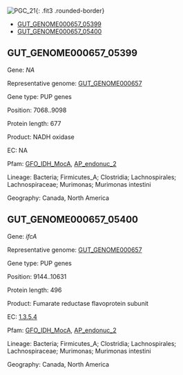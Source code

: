 ![PGC_21](../static/images/Clusters_figure/PGC_21.jpg){: .fit3 .rounded-border}

<ul id="myTab" class="nav nav-tabs">
  <li class="active">
        <a href="#tab1" data-toggle="tab">GUT_GENOME000657_05399</a>
  </li>
<li><a href="#tab2" data-toggle="tab">GUT_GENOME000657_05400</a></li>
</ul>

<div id="myTabContent" class="tab-content">
  <div class="tab-pane fade in active" id="tab1">

<h2 id="GUT_GENOME000657_05399">GUT_GENOME000657_05399</h2>
<p>Gene: <em>NA</em>
<p>Representative genome: <a href="https://www.ebi.ac.uk/metagenomics/genomes/MGYG-HGUT-00135">GUT_GENOME000657</a></p>
<p>Gene type: PUP genes</p>
<p>Position: 7068..9098</p>
<p>Protein length: 677</p>
<p>Product: NADH oxidase</p>
<p>EC: NA</p>
<p>Pfam: <a href="http://pfam.xfam.org/family/GFO_IDH_MocA">GFO_IDH_MocA</a>, <a href="http://pfam.xfam.org/family/AP_endonuc_2">AP_endonuc_2</a></p>
<p>Lineage: Bacteria; Firmicutes_A; Clostridia; Lachnospirales; Lachnospiraceae; Murimonas; Murimonas intestini</p>
<p>Geography: Canada, North America</p>
  </div>

  <div class="tab-pane fade" id="tab2">

<h2 id="GUT_GENOME000657_05400">GUT_GENOME000657_05400</h2>
<p>Gene: <em>ifcA</em></p>
<p>Representative genome: <a href="https://www.ebi.ac.uk/metagenomics/genomes/MGYG-HGUT-00135">GUT_GENOME000657</a></p>
<p>Gene type: PUP genes</p>
<p>Position: 9144..10631</p>
<p>Protein length: 496</p>
<p>Product: Fumarate reductase flavoprotein subunit</p>
<p>EC: <a href="https://www.brenda-enzymes.org/enzyme.php?ecno=1.3.5.4">1.3.5.4</a></p>
<p>Pfam: <a href="http://pfam.xfam.org/family/GFO_IDH_MocA">GFO_IDH_MocA</a>, <a href="http://pfam.xfam.org/family/AP_endonuc_2">AP_endonuc_2</a></p>
<p>Lineage: Bacteria; Firmicutes_A; Clostridia; Lachnospirales; Lachnospiraceae; Murimonas; Murimonas intestini</p>
<p>Geography: Canada, North America</p>

  </div>
</div>
